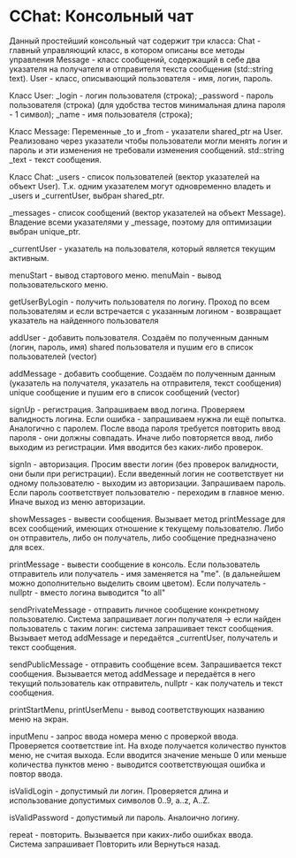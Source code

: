 # CChat: Консольный чат

Данный простейший консольный чат содержит три класса:
Chat - главный управляющий класс, в котором описаны все методы управления
Message - класс сообщений, содержащий в себе два указателя на получателя и отправителя текста сообщения (std::string text).
User - класс, описывающий пользователя - имя, логин, пароль.

Класс User:
_login - логин пользователя (строка);
_password - пароль пользователя (строка) (для удобства тестов минимальная длина пароля - 1 символ);
_name - имя пользователя (строка);

Класс Message:
Переменные _to и _from - указатели shared_ptr на User. Реализовано через указатели чтобы пользователи могли менять логин и пароль и эти изменения не требовали изменения сообщений.
std::string _text - текст сообщения.

Класс Chat:
_users - список пользователей (вектор указателей на объект User). Т.к. одним указателем могут одновременно владеть и _users и _currentUser, выбран shared_ptr.

_messages - список сообщений (вектор указателей на объект Message). Владение всеми указателями у _message, поэтому для оптимизации выбран unique_ptr.

_currentUser - указатель на пользователя, который является текущим активным.

menuStart - вывод стартового меню.
menuMain - вывод пользовательского меню.

getUserByLogin - получить пользователя по логину. Проход по всем пользователям и если встречается c указанным логином - возвращает указатель на найденного пользователя

addUser - добавить пользователя. Создаём по полученным данным (логин, пароль, имя) shared пользователя и пушим его в список пользователей (vector<User>)

addMessage - добавить сообщение. Создаём по полученным данным (указатель на получателя, указатель на отправителя, текст сообщения) unique сообщение и пушим его в список сообщений (vector<Message>)

signUp - регистрация. Запрашиваем ввод логина. Проверяем валидность логина. Если ошибка - запрашиваем нужна ли ещё попытка. Аналогично с паролем. После ввода пароля требуется повторить ввод пароля - они должны совпадать. Иначе либо повторяется ввод, либо выходим из регистрации. Имя вводится без каких-либо проверок.

signIn - авторизация. Просим ввести логин (без проверок валидности, они были при регистрации). Если введенный логин не соответствует ни одному пользователю - выходим из авторизации. Запрашиваем пароль. Если пароль соответствует пользователю - переходим в главное меню. Иначе выход из меню авторизации.

showMessages - вывести сообщения. Вызывает метод printMessage для всех сообщений, имеющих отношение к текущему пользователю. Либо он отправитель, либо он получатель, либо сообщение предназначено для всех.

printMessage - вывести сообщение в консоль. Если пользователь отправитель или получатель - имя заменяется на "me". (в дальнейшем можно дополнительно выделить своим цветом). Если получатель - nullptr - вместо логина выводится "to all"

sendPrivateMessage - отправить личное сообщение конкретному пользователю. Система запрашивает логин получателя -> если найден пользователь с таким логин: система запрашивает текст сообщения. Вызывает метод addMessage и передаётся _currentUser, получатель и текст сообщения.

sendPublicMessage - отправить сообщение всем. Запрашивается текст сообщения. Вызывается метод addMessage и передаётся в него текущий пользователь как отправитель, nullptr - как получатель и текст сообщения.

printStartMenu, printUserMenu - вывод соответствующих названию меню на экран.

inputMenu - запрос ввода номера меню с проверкой ввода. Проверяется соответствие int. На входе получается количество пунктов меню, не считая выхода. Если вводится значение меньше 0 или меньше количества пунктов меню - выводится соответствующая ошибка и повтор ввода.

isValidLogin - допустимый ли логин. Проверяется длина и использование допустимых символов 0..9, a..z, A..Z.

isValidPassword - допустимый ли пароль. Аналоично логину.

repeat - повторить. Вызывается при каких-либо ошибках ввода. Система запрашивает Повторить или Вернуться назад.

